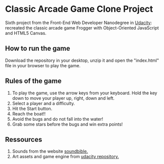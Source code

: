 # Classic Arcade Game Clone Project #
Sixth project from the Front-End Web Developer Nanodegree in [Udacity](https://udacity.com): 
recreated the classic arcade game Frogger with Object-Oriented JavaScript and HTML5 Canvas.
## How to run the game ##
Download the repository in your desktop, unzip it and open the "index.html" file in your browser to play the game. 

## Rules of the game ##
1. To play the game, use the arrow keys from your keyboard. Hold the key down to move your player up, right, down and left. 
2. Select a player and a difficulty.
3. Hit the Start button.
4. Reach the boat!!
5. Avoid the bugs and do not fall into the water!
6. Grab some stars before the bugs and win extra points!

## Ressources ##
1. Sounds from the website [soundbible.]( http://soundbible.com/free-sound-effects-1.html)
2. Art assets and game engine from [udacity repository.]( https://github.com/udacity/frontend-nanodegree-arcade-game)